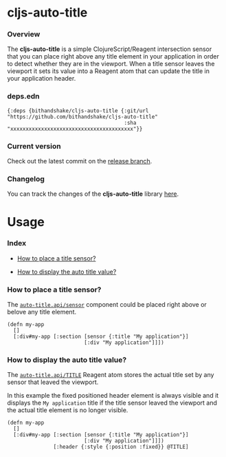 
# cljs-auto-title

### Overview

The <strong>cljs-auto-title</strong> is a simple ClojureScript/Reagent intersection
sensor that you can place right above any title element in your application in order
to detect whether they are in the viewport.
When a title sensor leaves the viewport it sets its value into a Reagent atom that
can update the title in your application header.

### deps.edn

```
{:deps {bithandshake/cljs-auto-title {:git/url "https://github.com/bithandshake/cljs-auto-title"
                                      :sha     "xxxxxxxxxxxxxxxxxxxxxxxxxxxxxxxxxxxxxxxx"}}
```

### Current version

Check out the latest commit on the [release branch](https://github.com/bithandshake/cljs-auto-title/tree/release).

### Changelog

You can track the changes of the <strong>cljs-auto-title</strong> library [here](CHANGES.md).

# Usage

### Index

- [How to place a title sensor?](#how-to-place-a-title-sensor)

- [How to display the auto title value?](#how-to-display-the-auto-title-value)

### How to place a title sensor?

The [`auto-title.api/sensor`](documentation/cljs/auto-title/API.md/#sensor) component
could be placed right above or belove any title element.

```
(defn my-app
  []
  [:div#my-app [:section [sensor {:title "My application"}]
                         [:div "My application"]]])
```

### How to display the auto title value?

The [`auto-title.api/TITLE`](documentation/cljs/auto-title/API.md/#title) Reagent
atom stores the actual title set by any sensor that leaved the viewport.

In this example the fixed positioned header element is always visible and it displays
the `My application` title if the title sensor leaved the viewport and the actual
title element is no longer visible.

```
(defn my-app
  []
  [:div#my-app [:section [sensor {:title "My application"}]
                         [:div "My application"]]])
               [:header {:style {:position :fixed}} @TITLE]
```
